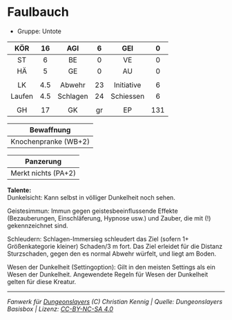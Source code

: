 # Faulbauch  
- Gruppe: Untote  

| KÖR | 16 | AGI | 6 | GEI | 0 |
| :-: | :-: | :-: | :-: | :-: | :-: |
| ST | 6 | BE | 0 | VE | 0 |
| HÄ | 5 | GE | 0 | AU | 0 |
|  |
| LK | 4.5 | Abwehr | 23 | Initiative | 6 |
| Laufen | 4.5 | Schlagen | 24 | Schiessen | 6 |
|  |
| GH | 17 | GK | gr | EP | 131 |

| Bewaffnung |
| --- |
| Knochenpranke (WB+2) |


| Panzerung |
| --- |
| Merkt nichts (PA+2) |


**Talente:**  
Dunkelsicht: Kann selbst in völliger Dunkelheit noch sehen.

Geistesimmun: Immun gegen geistesbeeinflussende Effekte (Bezauberungen, Einschläferung, Hypnose usw.) und Zauber, die mit (!) gekennzeichnet sind.

Schleudern: Schlagen-Immersieg schleudert das Ziel (sofern 1+ Größenkategorie kleiner) Schaden/3 m fort. Das Ziel erleidet für die Distanz Sturzschaden, gegen den es normal Abwehr würfelt, und liegt am Boden.

Wesen der Dunkelheit (Settingoption): Gilt in den meisten Settings als ein Wesen der Dunkelheit. Angewendete Regeln für Wesen der Dunkelheit gelten für diese Kreatur.





___
*Fanwerk für [Dungeonslayers](https://www.dungeonslayers.net/) (C) Christian Kennig | Quelle: Dungeonslayers Basisbox | Lizenz: [CC-BY-NC-SA 4.0](https://creativecommons.org/licenses/by-nc-sa/4.0/deed.de)*